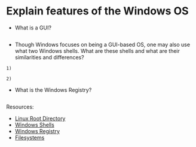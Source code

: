# Explain features of the Windows OS

- What is a GUI?

```text

```

- Though Windows focuses on being a GUI-based OS, one may also use what two Windows shells. What are these shells and what are their similarities and differences?

```text
1)

2)
```

- What is the Windows Registry?

```text

```

Resources:

- [Linux Root Directory](https://tldp.org/LDP/Linux-Filesystem-Hierarchy/html/the-root-directory.html)
- [Windows Shells](https://www.varonis.com/blog/powershell-vs-cmd/)
- [Windows Registry](https://en.wikipedia.org/wiki/Windows_Registry)
- [Filesystems](https://www.howtogeek.com/137096/6-ways-the-linux-file-system-is-different-from-the-windows-file-system/)
